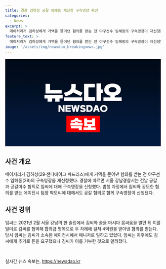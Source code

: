 ```yaml
---
title: 경찰 김하성 공갈 임혜동 재신청 구속영장 확인
categories:
  - News
excerpt: >
  메이저리거 김하성에게 거액을 뜯어낸 혐의를 받는 전 야구선수 임혜동의 구속영장이 재신청됐다. 임씨는 김씨와의 몸싸움을 빌미로 협박해 4억원을 받아냈으며, 추가로 돈을 요구한 것으로 전해졌다. 경찰은 이에 대한 구속영장을 신청하고, 에이전시 팀장 박씨에 대해서도 공갈 혐의로 구속영장을 요청했다. 1월에는 이들에 대한 구속영장이 기각됐지만, 추가 수사 결과 공갈 혐의를 적용하며 재신청했다.
feature_text: >
  메이저리거 김하성에게 거액을 뜯어낸 혐의를 받는 전 야구선수 임혜동의 구속영장이 재신청됐다. 임씨는 김씨와의 몸싸움을 빌미로 협박해 4억원을 받아냈으며, 추가로 돈을 요구한 것으로 전해졌다. 경찰은 이에 대한 구속영장을 신청하고, 에이전시 팀장 박씨에 대해서도 공갈 혐의로 구속영장을 요청했다. 1월에는 이들에 대한 구속영장이 기각됐지만, 추가 수사 결과 공갈 혐의를 적용하며 재신청했다.
image: '/assets/img/newsdao_breakingnews.jpg'
---
```


<p><img src="/assets/img/newsdao_breakingnews.jpg" alt="implanttips 속보" /></p>

<h2 data-ke-size="size26">사건 개요</h2>

<p data-ke-size="size16">메이저리거 김하성(29·샌디에이고 파드리스)에게 거액을 뜯어낸 혐의를 받는 전 야구선수 임혜동(28)의 구속영장을 재신청했다. 경찰에 따르면 서울 강남경찰서는 전날 공갈과 공갈미수 혐의로 임씨에 대해 구속영장을 신청했다. 범행 과정에서 임씨와 공모한 혐의를 받는 에이전시 팀장 박모씨에 대해서도 공갈 혐의로 함께 구속영장이 신청됐다.</p>

<h2 data-ke-size="size26">사건 경위</h2>

<p data-ke-size="size16">임씨는 2021년 2월 서울 강남의 한 술집에서 김씨와 술을 마시다 몸싸움을 벌인 뒤 이를 빌미로 김씨를 협박해 합의금 명목으로 두 차례에 걸쳐 4억원을 받아낸 혐의를 받는다. 당시 임씨는 김씨가 소속된 에이전시에서 매니저로 일하고 있었다. 임씨는 이후에도 김씨에게 추가로 돈을 요구했으나 김씨가 이를 거부한 것으로 알려졌다.</p>

<p data-ke-size="size16">&nbsp;</p>
실시간 뉴스 속보는, <a href="https://newsdao.kr" rel="dofollow">https://newsdao.kr</a>


